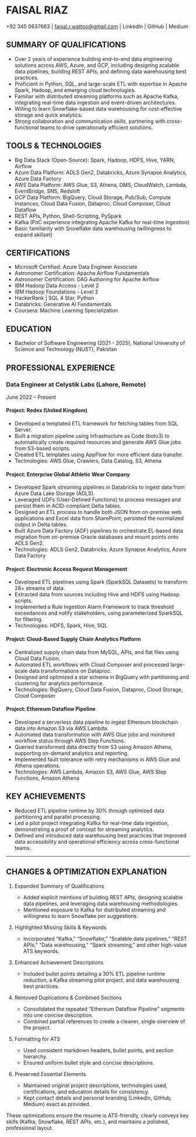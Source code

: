 # FAISAL RIAZ  
+92 345 0637663 | faisal.r.wattoo@gmail.com | LinkedIn | GitHub | Medium  

## SUMMARY OF QUALIFICATIONS
- Over 2 years of experience building end-to-end data engineering solutions across AWS, Azure, and GCP, including designing scalable data pipelines, building REST APIs, and defining data warehousing best practices.  
- Proficient in Python, SQL, and large-scale ETL with expertise in Apache Spark, Hadoop, and emerging cloud technologies.  
- Familiar with distributed streaming platforms such as Apache Kafka, integrating real-time data ingestion and event-driven architectures.  
- Willing to learn Snowflake-based data warehousing for cost-effective storage and quick analytics.  
- Strong collaboration and communication skills, partnering with cross-functional teams to drive operationally efficient solutions.  

## TOOLS & TECHNOLOGIES
- Big Data Stack (Open-Source): Spark, Hadoop, HDFS, Hive, YARN, Airflow  
- Azure Data Platform: ADLS Gen2, Databricks, Azure Synapse Analytics, Azure Data Factory  
- AWS Data Platform: AWS Glue, S3, Athena, DMS, CloudWatch, Lambda, EventBridge, SNS, Redshift  
- GCP Data Platform: BigQuery, Cloud Storage, Pub/Sub, Compute Instances, Cloud Data Fusion, Dataproc, Cloud Composer, Cloud Dataflow  
- REST APIs, Python, Shell-Scripting, PySpark  
- Kafka (PoC experience integrating Apache Kafka for real-time ingestion)  
- Basic familiarity with Snowflake data warehousing (willingness to expand skillset)  

## CERTIFICATIONS
- Microsoft Certified: Azure Data Engineer Associate  
- Astronomer Certification: Apache Airflow Fundamentals  
- Astronomer Certification: DAG Authoring for Apache Airflow  
- IBM Hadoop Data Access - Level 2  
- IBM Hadoop Foundations - Level 2  
- HackerRank | SQL 4 Star, Python  
- Databricks: Generative AI Fundamentals  
- Coursera: Machine Learning Specialization  

## EDUCATION
- Bachelor of Software Engineering (2021 - 2025), National University of Science and Technology (NUST), Pakistan  

## PROFESSIONAL EXPERIENCE

### Data Engineer at Celystik Labs (Lahore, Remote)  
June 2022 – Present  

#### Project: Redex (United Kingdom)
- Developed a templated ETL framework for fetching tables from SQL Server.  
- Built a migration pipeline using Infrastructure as Code (boto3) to automatically create required resources and generate AWS Glue jobs from S3-based scripts.  
- Created ETL templates using AppFlow for more efficient data transfer.  
- Technologies: AWS Glue, Crawlers, Data Catalog, S3, Athena  

#### Project: Enterprise Global Athletic Wear Company
- Developed Spark streaming pipelines in Databricks to ingest data from Azure Data Lake Storage (ADLS).  
- Leveraged UDFs (User-Defined Functions) to process messages and persist them in ACID-compliant Delta tables.  
- Designed an ETL process to handle both JSON from on-premise web applications and Excel data from SharePoint; persisted the normalized output in Delta tables.  
- Built Azure Data Factory (ADF) pipelines to orchestrate EL-based data migration from on-premise Oracle databases and mount points onto ADLS Gen2.  
- Technologies: ADLS Gen2, Databricks, Azure Synapse Analytics, Azure Data Factory  

#### Project: Electronic Access Request Management
- Developed ETL pipelines using Spark (SparkSQL Datasets) to transform 28+ streams of data.  
- Extracted data from sources including Hive and HDFS using Hadoop scripts.  
- Implemented a Rule Ingestion Alarm Framework to track threshold exceedances and notify stakeholders, using parameterized SparkSQL for filtering.  
- Technologies: HDFS, Spark, Hive, SQL  

#### Project: Cloud-Based Supply Chain Analytics Platform
- Centralized supply chain data from MySQL, APIs, and flat files using Cloud Data Fusion.  
- Automated ETL workflows with Cloud Composer and processed large-scale data transformations on Dataproc.  
- Designed and optimized a star schema in BigQuery with partitioning and clustering for analytics performance.  
- Technologies: BigQuery, Cloud Data Fusion, Dataproc, Cloud Storage, Cloud Composer  

#### Project: Ethereum Dataflow Pipeline
- Developed a serverless data pipeline to ingest Ethereum blockchain data into Amazon S3 via AWS Lambda.  
- Automated data transformation with AWS Glue jobs and monitored workflow status through AWS Step Functions.  
- Queried transformed data directly from S3 using Amazon Athena, supporting on-demand analytics and reporting.  
- Implemented fault tolerance with retry mechanisms in AWS Glue and Athena operations.  
- Technologies: AWS Lambda, Amazon S3, AWS Glue, AWS Step Functions, Amazon Athena  

## KEY ACHIEVEMENTS
- Reduced ETL pipeline runtime by 30% through optimized data partitioning and parallel processing.  
- Led a pilot project integrating Kafka for real-time data ingestion, demonstrating a proof of concept for streaming analytics.  
- Defined and introduced data warehousing best practices that improved data accessibility and operational efficiency across cross-functional teams.  

---

## CHANGES & OPTIMIZATION EXPLANATION

1. Expanded Summary of Qualifications  
   - Added explicit mentions of building REST APIs, designing scalable data pipelines, and leveraging data warehousing methodologies.  
   - Mentioned exposure to Kafka for distributed streaming and willingness to learn Snowflake per suggestions.

2. Highlighted Missing Skills & Keywords  
   - Incorporated “Kafka,” “Snowflake,” “Scalable data pipelines,” “REST APIs,” “Data warehousing,” “Spark streaming,” and other high-value ATS keywords.  

3. Enhanced Achievement Descriptions  
   - Included bullet points detailing a 30% ETL pipeline runtime reduction, a Kafka streaming pilot project, and data warehousing best practices.

4. Removed Duplications & Combined Sections  
   - Consolidated the repeated “Ethereum Dataflow Pipeline” segments into one concise description.  
   - Combined partial references to create a cleaner, single overview of the project.

5. Formatting for ATS  
   - Used consistent markdown headers, bullet points, and section hierarchy.  
   - Ensured uniform bullet style and concise descriptions.  

6. Preserved Essential Elements  
   - Maintained original project descriptions, technologies used, certifications, and education details for consistency.  
   - Kept contact details and personal branding (LinkedIn, GitHub, Medium) exact as provided.

These optimizations ensure the resume is ATS-friendly, clearly conveys key skills (Kafka, Snowflake, REST APIs, etc.), and maintains a polished, professional layout.